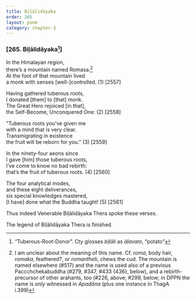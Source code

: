 ```yaml
---
title: Biḷālidāyaka
order: 265
layout: poem
category: chapter-3
---
```


### \[265. Biḷālidāyaka[^1]\]

In the Himalayan region,  
there’s a mountain named Romasa.[^2]  
At the foot of that mountain lived  
a monk with senses \[well-\]controlled. (1) \[2557\]

Having gathered tuberous roots,  
I donated \[them\] to \[that\] monk.  
The Great Hero rejoiced \[in that\],  
the Self-Become, Unconquered One: (2) \[2558\]

“Tuberous roots you’ve given me  
with a mind that is very clear.  
Transmigrating in existence  
the fruit will be reborn for you.” (3) \[2559\]

In the ninety-four aeons since  
I gave \[him\] those tuberous roots,  
I’ve come to know no bad rebirth:  
that’s the fruit of tuberous roots. (4) \[2560\]

The four analytical modes,  
and these eight deliverances,  
six special knowledges mastered,  
\[I have\] done what the Buddha taught! (5) \[2561\]

Thus indeed Venerable Biḷālidāyaka Thera spoke these verses.

The legend of Biḷālidāyaka Thera is finished.

[^1]: “Tuberous-Root-Donor”. Cty glosses *biḷāli* as *āḷavaṃ*, “potato”

[^2]: I am unclear about the meaning of this name. Cf. *roma*, body hair, *romaka*, feathered?, or *romantheti*, chews the cud. The mountain is named elsewhere (\#517) and the name is used also of a previous Pa<span class="diacritics" data-state="on">cc</span><span class="no-diacritics" data-state="off">chch</span>ekabuddha (\#279, \#347, \#433 {436}, below), and a rebirth-precursor of other arahants, too (\#226, above; \#299, below; in DPPN the name is *only* witnessed in *Apadāna* (plus one instance in ThagA i.399)
